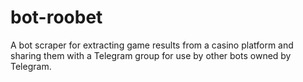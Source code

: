 # bot-roobet
A bot scraper for extracting game results from a casino platform and sharing them with a Telegram group for use by other bots owned by Telegram.
